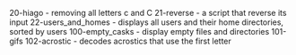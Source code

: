 20-hiago - removing all letters c and C
21-reverse - a script that reverse its input
22-users_and_homes - displays all users and their home directories, sorted by users
100-empty_casks - display empty files and directories
101-gifs
102-acrostic - decodes acrostics that use the first letter